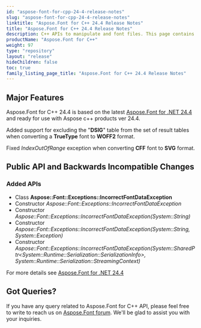 ```yaml
---
id: "aspose-font-for-cpp-24-4-release-notes"
slug: "aspose-font-for-cpp-24-4-release-notes"
linktitle: "Aspose.Font for C++ 24.4 Release Notes"
title: "Aspose.Font for C++ 24.4 Release Notes"
description: C++ APIs to manipulate and font files. This page contains new Aspose.Font for C++ features, enhancement, and bug fixes in 2024, version 24.4.
productName: "Aspose.Font for C++"
weight: 97
type: "repository"
layout: "release"
hideChildren: false
toc: true
family_listing_page_title: "Aspose.Font for C++ 24.4 Release Notes"
---
```


## Major Features

Aspose.Font for C++ 24.4 is based on the latest [Aspose.Font for .NET 24.4](/font/net/release-notes/2024/aspose-font-for-net-24-4-release-notes/) and ready for use with Aspose c++ products ver 24.4.

Added support for excluding the "**DSIG**" table from the set of result tables when converting a **TrueType** font to **WOFF2** format.

Fixed *IndexOutOfRange* exception when converting **CFF** font to **SVG** format.


## Public API and Backwards Incompatible Changes

### Added APIs
* Class **Aspose::Font::Exceptions::IncorrectFontDataException**
* Constructor *Aspose::Font::Exceptions::IncorrectFontDataException*
* Constructor *Aspose::Font::Exceptions::IncorrectFontDataException(System::String)*
* Constructor *Aspose::Font::Exceptions::IncorrectFontDataException(System::String, System::Exception)*
* Constructor *Aspose::Font::Exceptions::IncorrectFontDataException(System::SharedPtr&lt;System::Runtime::Serialization::SerializationInfo&gt;, System::Runtime::Serialization::StreamingContext)*

For more details see [Aspose.Font for .NET 24.4](/font/net/release-notes/2024/aspose-font-for-net-24-4-release-notes/)

## Got Queries?
If you have any query related to Aspose.Font for C++ API, please feel free to write to reach us on [Aspose.Font forum](https://forum.aspose.com/c/font/). We'll be glad to assist you with your inquiries.
